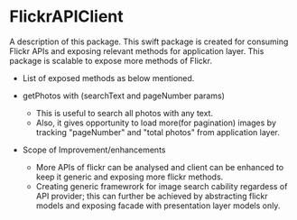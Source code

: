 # FlickrAPIClient

A description of this package.
This swift package is created for consuming Flickr APIs and exposing relevant methods for application layer.
This  package is scalable to expose more methods of Flickr.
* List of exposed methods as below mentioned.
* getPhotos with (searchText and pageNumber params)
  * This  is useful to search all photos with any text.
  * Also, it gives opportunity to load more(for pagination) images by tracking "pageNumber" and "total photos" from application layer.

* Scope of Improvement/enhancements
  * More APIs of flickr can be analysed and client can be enhanced to keep it generic and exposing more flickr methods.
  * Creating generic framewrork for image search cability regardess of API provider; this can further be achieved by abstracting flickr models and exposing facade with presentation layer models only. 
